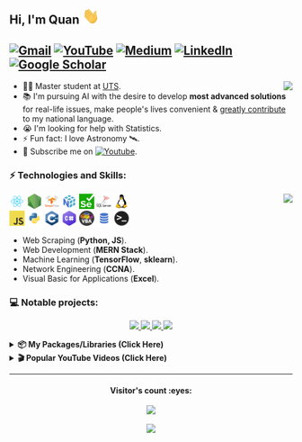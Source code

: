 ## Hi, I'm Quan <img src="https://raw.githubusercontent.com/ABSphreak/ABSphreak/master/gifs/Hi.gif" width="30">

[![Gmail](https://img.shields.io/badge/Gmail-D14836?style=for-the-badge&logo=gmail&logoColor=white)](mailto:18520339@gm.uit.edu.vn)
[![YouTube](https://img.shields.io/badge/YouTube-%23FF0000.svg?style=for-the-badge&logo=YouTube&logoColor=white)](https://www.youtube.com/@wandh)
[![Medium](https://img.shields.io/badge/Medium-12100E?style=for-the-badge&logo=medium&logoColor=white)](https://medium.com/@18520339)
[![LinkedIn](https://img.shields.io/badge/linkedin-%230077B5.svg?style=for-the-badge&logo=linkedin&logoColor=white)](https://www.linkedin.com/in/quankun)
[![Google Scholar](https://img.shields.io/badge/Google%20Scholar-4285F4?style=for-the-badge&logo=google-scholar&logoColor=white)](https://scholar.google.com.au/citations?user=LXP8FJcAAAAJ)
---
  
<!-- <img align='right' src="https://bad-apple-github-readme.vercel.app/api?username=18520339&show_bg=1&show_icons=true"> -->
<img align='right' src="https://github-readme-stats-git-masterorgs-github-readme-stats-team.vercel.app/api?username=18520339&include_orgs=true&show_icons=true">


- 👨‍🎓 Master student at [UTS](https://www.uts.edu.au).
- 📚 I'm pursuing AI with the desire to develop **most advanced solutions** for real-life issues, make people's lives convenient & [greatly contribute](https://github.com/ds4v) to my national language.
- 😭 I'm looking for help with Statistics.
- ⚡ Fun fact: I love Astronomy 🛰️.
- 🔔 Subscribe me on [![Youtube](https://img.shields.io/twitter/url?label=Youtube&logo=youtube&url=https://youtube.com/@wandh)](https://www.youtube.com/@wandh?sub_confirmation=1).

### ⚡ Technologies and Skills:  

<a href="https://github.com/anuraghazra/github-readme-stats" target="_blank">
  <img align="right" src="https://github-readme-stats.vercel.app/api/top-langs/?username=18520339&hide=jupyter%20notebook,html&langs_count=9&layout=compact" />
</a>

<code><img height="27" src="https://raw.githubusercontent.com/github/explore/main/topics/react/react.png"></code>
<code><img height="27" src="https://raw.githubusercontent.com/github/explore/main/topics/nodejs/nodejs.png"></code>
<code><img height="27" src="https://raw.githubusercontent.com/github/explore/main/topics/tensorflow/tensorflow.png"></code>
<code><img height="27" src="https://raw.githubusercontent.com/github/explore/main/topics/numpy/numpy.png"></code>
<code><img height="27" src="https://raw.githubusercontent.com/github/explore/main/topics/selenium/selenium.png"></code>
<code><img height="27" src="https://raw.githubusercontent.com/github/explore/main/topics/sql-server/sql-server.png"></code>
<code><img height="27" src="https://raw.githubusercontent.com/github/explore/main/topics/linux/linux.png"></code><br>
<code><img height="27" src="https://raw.githubusercontent.com/github/explore/main/topics/javascript/javascript.png"></code>
<code><img height="27" src="https://raw.githubusercontent.com/github/explore/main/topics/python/python.png"></code>
<code><img height="27" src="https://raw.githubusercontent.com/github/explore/main/topics/cpp/cpp.png"></code>
<code><img height="27" src="https://raw.githubusercontent.com/github/explore/main/topics/csharp/csharp.png"></code>
<code><img height="27" src="https://raw.githubusercontent.com/github/explore/main/topics/vba/vba.png"></code>
<code><img height="27" src="https://raw.githubusercontent.com/github/explore/main/topics/sql/sql.png"></code>
<code><img height="27" src="https://raw.githubusercontent.com/github/explore/main/topics/terminal/terminal.png"></code>

- Web Scraping (**Python, JS**).
- Web Development (**MERN Stack**).
- Machine Learning (**TensorFlow**, **sklearn**).
- Network Engineering (**CCNA**).
- Visual Basic for Applications (**Excel**).

### 💻 Notable projects:  

<p align="center">
  <a href="https://github.com/ds4v/NomNaOCR" target="_blank">
    <img src="https://github-readme-stats.vercel.app/api/pin/?username=ds4v&repo=NomNaOCR" />
  </a>
  <a href="https://github.com/18520339/facebook-data-extraction" target="_blank">
    <img src="https://github-readme-stats.vercel.app/api/pin/?username=18520339&repo=facebook-data-extraction" />
  </a>
    <a href="https://github.com/ds4v/absa-vlsp-2018" target="_blank">
    <img src="https://github-readme-stats.vercel.app/api/pin/?username=ds4v&repo=absa-vlsp-2018" />
  </a>
  <a href="https://github.com/18520339/ml-distributed-training" target="_blank">
    <img src="https://github-readme-stats.vercel.app/api/pin/?username=18520339&repo=ml-distributed-training" />
  </a>
</p>

<details>
  <summary><b>📦 My Packages/Libraries (Click Here)</b></summary><br>
  <p align="center">
    <a href="https://github.com/18520339/tf2-sequence-recognition-toolkit" target="_blank">
      <img src="https://github-readme-stats.vercel.app/api/pin/?username=18520339&repo=tf2-sequence-recognition-toolkit" />
    </a>
    <a href="https://github.com/18520339/nn-auto-differentiation-engine" target="_blank">
      <img src="https://github-readme-stats.vercel.app/api/pin/?username=18520339&repo=nn-auto-differentiation-engine" />
    </a>
    <a href="https://github.com/18520339/dbnet-tf2" target="_blank">
      <img src="https://github-readme-stats.vercel.app/api/pin/?username=18520339&repo=dbnet-tf2" />
    </a>
    <a href="https://github.com/18520339/puppeteer-ecommerce-scraper" target="_blank">
      <img src="https://github-readme-stats.vercel.app/api/pin/?username=18520339&repo=puppeteer-ecommerce-scraper" />
    </a>
  </p>
</details>

<details>
  <summary><b>🎬 Popular YouTube Videos (Click Here)</b></summary><br>
    <table>
      <tbody>
        <tr>
          <td>
            <a href="https://www.youtube.com/watch?v=Fx0UWOzYsig" target="_blank">
              <img width="200px" src="https://i.ytimg.com/vi/Fx0UWOzYsig/mqdefault.jpg">
            </a>
          </td>
          <td>
            <a href="https://www.youtube.com/watch?v=Fx0UWOzYsig" target="_blank">
              Facebook crawling with Python
            </a><br/>Jul 7, 2020
          </td>
        </tr>
        <tr>
          <td>
            <a href="https://www.youtube.com/watch?v=eOEqCqfHIZI" target="_blank">
              <img width="200px" src="https://i.ytimg.com/vi/eOEqCqfHIZI/mqdefault.jpg">
            </a>
          </td>
          <td>
            <a href="https://www.youtube.com/watch?v=eOEqCqfHIZI" target="_blank">
              Phần mềm Quản lý học sinh THPT
            </a><br/>Feb 4, 2021
          </td>
        </tr>
        <tr>
          <td>
            <a href="https://www.youtube.com/watch?v=ggmAvpA4oHQ" target="_blank">
              <img width="200px" src="https://i.ytimg.com/vi/ggmAvpA4oHQ/mqdefault.jpg">
            </a>
          </td>
          <td>
            <a href="https://www.youtube.com/watch?v=ggmAvpA4oHQ" target="_blank">
              VLSP 2018 - Aspect-based Sentiment Analysis for Vietnamese reviews
            </a><br/>Apr 15, 2020
          </td>
        </tr>
        <tr>
          <td>
            <a href="https://www.youtube.com/watch?v=i4SmMkbwOUw" target="_blank">
              <img width="200px" src="https://i.ytimg.com/vi/i4SmMkbwOUw/mqdefault.jpg">
            </a>
          </td>
          <td>
            <a href="https://www.youtube.com/watch?v=i4SmMkbwOUw" target="_blank">
              Excel VBA - Phần mềm quản lý kho (Warehouse Management)
            </a><br/>Apr 8, 2020
          </td>
        </tr>
        <tr>
          <td>
            <a href="https://www.youtube.com/watch?v=v5K0ueF6Acg" target="_blank">
              <img width="200px" src="https://i.ytimg.com/vi/v5K0ueF6Acg/mqdefault.jpg">
            </a>
          </td>
          <td>
            <a href="https://www.youtube.com/watch?v=v5K0ueF6Acg" target="_blank">
              Distributed Database - ArangoDB Cluster Setup
            </a><br/>Jun 22, 2021
          </td>
        </tr>
        <tr>
          <td>
            <a href="https://www.youtube.com/watch?v=hG-g__2rSIU" target="_blank">
              <img width="200px" src="https://i.ytimg.com/vi/hG-g__2rSIU/mqdefault.jpg">
            </a>
          </td>
          <td>
            <a href="https://www.youtube.com/watch?v=hG-g__2rSIU" target="_blank">
              Chat Application with Pusher Chatkit
            </a><br/>Apr 7, 2020
          </td>
        </tr>
        <tr>
          <td>
            <a href="https://www.youtube.com/watch?v=Wt5LfdEHqlA" target="_blank">
              <img width="200px" src="https://i.ytimg.com/vi/Wt5LfdEHqlA/mqdefault.jpg">
            </a>
          </td>
          <td>
            <a href="https://www.youtube.com/watch?v=Wt5LfdEHqlA" target="_blank">
              C# Winform - Tic tac toe (Game Caro)
            </a><br/>Apr 15, 2020
          </td>
        </tr>
      </tbody>
    </table>
</details>

<hr/>
<h4 align="center">Visitor's count :eyes:</h4>
<p align="center"><img src="https://profile-counter.glitch.me/18520339/count.svg"/></p>
<p align="center"><img src="https://streak-stats.demolab.com?user=18520339&theme=tokyonight-duo&hide_border=true&card_width=600" /></p>

<!-- <div align="center">  
  <a href="https://spotify-github-profile.vercel.app/api/view?uid=i8b47ov090ya1zkatwz37yyqe&redirect=true" target="_blank">
    <img src="https://spotify-github-profile.vercel.app/api/view?uid=i8b47ov090ya1zkatwz37yyqe&show_offline=false&bar_color_cover=true"/>
  </a>
</div> -->
